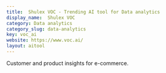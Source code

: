 ```yaml
---
title:  Shulex VOC - Trending AI tool for Data analytics
display_name:  Shulex VOC
category: Data analytics
category_slug: data-analytics
key: voc_ai
website: https://www.voc.ai/
layout: aitool
---
```


Customer and product insights for e-commerce.
